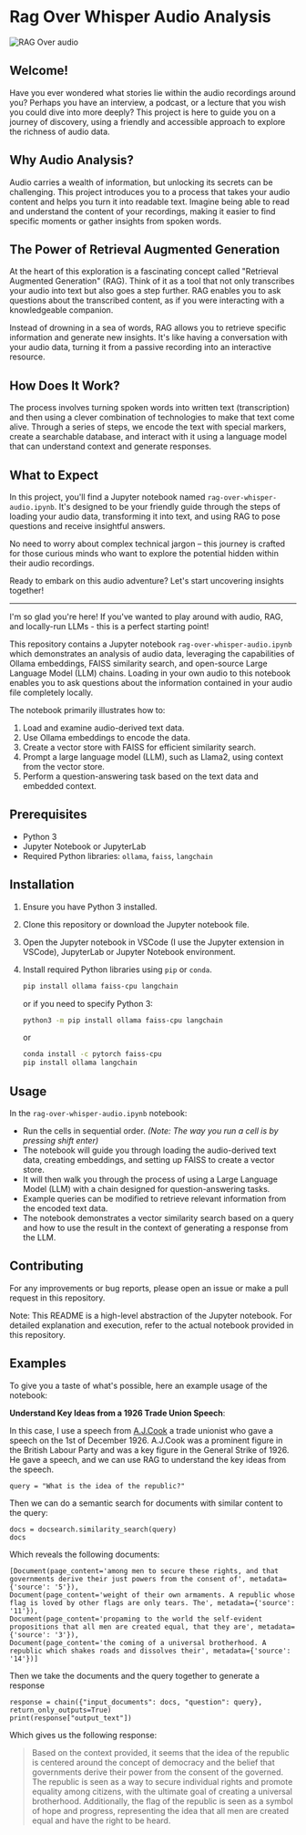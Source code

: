 # Rag Over Whisper Audio Analysis

![RAG Over audio](/images/cover.png)


## Welcome!

Have you ever wondered what stories lie within the audio recordings around you? Perhaps you have an interview, a podcast, or a lecture that you wish you could dive into more deeply? This project is here to guide you on a journey of discovery, using a friendly and accessible approach to explore the richness of audio data.

## Why Audio Analysis?

Audio carries a wealth of information, but unlocking its secrets can be challenging. This project introduces you to a process that takes your audio content and helps you turn it into readable text. Imagine being able to read and understand the content of your recordings, making it easier to find specific moments or gather insights from spoken words.

## The Power of Retrieval Augmented Generation

At the heart of this exploration is a fascinating concept called "Retrieval Augmented Generation" (RAG). Think of it as a tool that not only transcribes your audio into text but also goes a step further. RAG enables you to ask questions about the transcribed content, as if you were interacting with a knowledgeable companion.

Instead of drowning in a sea of words, RAG allows you to retrieve specific information and generate new insights. It's like having a conversation with your audio data, turning it from a passive recording into an interactive resource.

## How Does It Work?

The process involves turning spoken words into written text (transcription) and then using a clever combination of technologies to make that text come alive. Through a series of steps, we encode the text with special markers, create a searchable database, and interact with it using a language model that can understand context and generate responses.

## What to Expect

In this project, you'll find a Jupyter notebook named `rag-over-whisper-audio.ipynb`. It's designed to be your friendly guide through the steps of loading your audio data, transforming it into text, and using RAG to pose questions and receive insightful answers.

No need to worry about complex technical jargon – this journey is crafted for those curious minds who want to explore the potential hidden within their audio recordings.

Ready to embark on this audio adventure? Let's start uncovering insights together!

----

I'm so glad you're here! If you've wanted to play around with audio, RAG, and locally-run LLMs - this is a perfect starting point! 

This repository contains a Jupyter notebook `rag-over-whisper-audio.ipynb` which demonstrates an analysis of audio data, leveraging the capabilities of Ollama embeddings, FAISS similarity search, and open-source Large Language Model (LLM) chains. Loading in your own audio to this notebook enables you to ask questions about the information contained in your audio file completely locally.

The notebook primarily illustrates how to:
1. Load and examine audio-derived text data.
2. Use Ollama embeddings to encode the data.
3. Create a vector store with FAISS for efficient similarity search.
4. Prompt a large language model (LLM), such as Llama2, using context from the vector store.
5. Perform a question-answering task based on the text data and embedded context.

## Prerequisites
- Python 3
- Jupyter Notebook or JupyterLab
- Required Python libraries: `ollama`, `faiss`, `langchain`

## Installation
1. Ensure you have Python 3 installed.
2. Clone this repository or download the Jupyter notebook file.
3. Open the Jupyter notebook in VSCode (I use the Jupyter extension in VSCode), JupyterLab or Jupyter Notebook environment.
4. Install required Python libraries using `pip` or `conda`.

    ```bash
    pip install ollama faiss-cpu langchain
    ```

    or if you need to specify Python 3:

    ```bash
    python3 -m pip install ollama faiss-cpu langchain
    ```

    or

    ```bash
    conda install -c pytorch faiss-cpu
    pip install ollama langchain
    ```

## Usage
In the `rag-over-whisper-audio.ipynb` notebook:
- Run the cells in sequential order. *(Note: The way you run a cell is by pressing shift enter)*
- The notebook will guide you through loading the audio-derived text data, creating embeddings, and setting up FAISS to create a vector store.
- It will then walk you through the process of using a Large Language Model (LLM) with a chain designed for question-answering tasks.
- Example queries can be modified to retrieve relevant information from the encoded text data.
- The notebook demonstrates a vector similarity search based on a query and how to use the result in the context of generating a response from the LLM.

## Contributing
For any improvements or bug reports, please open an issue or make a pull request in this repository.

Note: This README is a high-level abstraction of the Jupyter notebook. For detailed explanation and execution, refer to the actual notebook provided in this repository.


## Examples

To give you a taste of what's possible, here an example usage of the notebook:

**Understand Key Ideas from a 1926 Trade Union Speech**: 

In this case, I use a speech from [A.J.Cook](https://en.wikipedia.org/wiki/A._J._Cook_(trade_unionist)) a trade unionist who gave a speech on the 1st of December 1926. A.J.Cook was a prominent figure in the British Labour Party and was a key figure in the General Strike of 1926. He gave a speech, and we can use RAG to understand the key ideas from the speech.
   
    
    query = "What is the idea of the republic?"
    

Then we can do a semantic search for documents with similar content to the query:
    
    
    docs = docsearch.similarity_search(query)
    docs
    

Which reveals the following documents: 

    
    [Document(page_content='among men to secure these rights, and that governments derive their just powers from the consent of', metadata={'source': '5'}),
    Document(page_content='weight of their own armaments. A republic whose flag is loved by other flags are only tears. The', metadata={'source': '11'}),
    Document(page_content='propaming to the world the self-evident propositions that all men are created equal, that they are', metadata={'source': '3'}),
    Document(page_content='the coming of a universal brotherhood. A republic which shakes roads and dissolves their', metadata={'source': '14'})]
    

Then we take the documents and the query together to generate a response 

     
    response = chain({"input_documents": docs, "question": query}, return_only_outputs=True)
    print(response["output_text"])
    
Which gives us the following response:

    
> Based on the context provided, it seems that the idea of the republic is centered around the concept of democracy and the belief that governments derive their power from the consent of the governed. The republic is seen as a way to secure individual rights and promote equality among citizens, with the ultimate goal of creating a universal brotherhood. Additionally, the flag of the republic is seen as a symbol of hope and progress, representing the idea that all men are created equal and have the right to be heard.
    